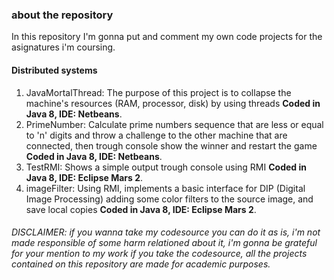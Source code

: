 ### about the repository
In this repository I'm gonna put and comment my own code projects for the asignatures i'm coursing.

#### Distributed systems
  1. JavaMortalThread: The purpose of this project is to collapse the machine's resources (RAM, processor, disk) by using threads **Coded in Java 8, IDE: Netbeans**.
  2. PrimeNumber: Calculate prime numbers sequence that are less or equal to 'n' digits and throw a challenge to the other machine that are connected, then trough console show the winner and restart the game **Coded in Java 8, IDE: Netbeans**.
  3. TestRMI: Shows a simple output trough console using RMI **Coded in Java 8, IDE: Eclipse Mars 2**.
  4. imageFilter: Using RMI, implements a basic interface for DIP (Digital Image Processing) adding some color filters to the source image, and save local copies **Coded in Java 8, IDE: Eclipse Mars 2**.

###### DISCLAIMER: if you wanna take my codesource you can do it as is, i'm not made responsible of some harm relationed about it, i'm gonna be grateful for your mention to my work if you take the codesource, all the projects contained on this repository are made for academic purposes.
